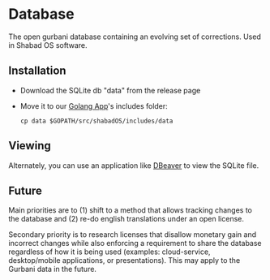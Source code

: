 # Database
The open gurbani database containing an evolving set of corrections. Used in Shabad OS software.

## Installation

* Download the SQLite db "data" from the release page
* Move it to our [Golang App](https://github.com/ShabadOS/core)'s includes folder:

      cp data $GOPATH/src/shabadOS/includes/data
      
## Viewing

Alternately, you can use an application like [DBeaver](https://dbeaver.jkiss.org/) to view the SQLite file.

## Future

Main priorities are to (1) shift to a method that allows tracking changes to the database and (2) re-do english translations under an open license.

Secondary priority is to research licenses that disallow monetary gain and incorrect changes while also enforcing a requirement to share the database regardless of how it is being used (examples: cloud-service, desktop/mobile applications, or presentations). This may apply to the Gurbani data in the future.
